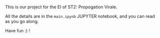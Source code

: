 This is our project for the EI of ST2: Propogation Virale.  
   
All the details are in the `main.ipynb` JUPYTER notebook, and you can read as you go along. 
 
Have fun :) !  
    
 
